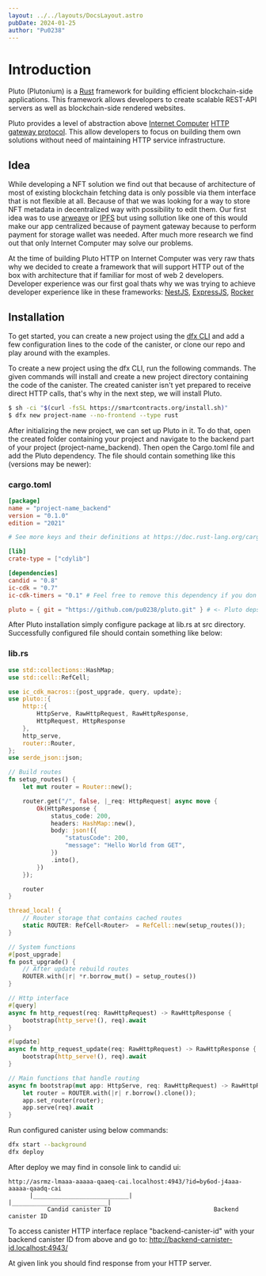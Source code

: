 ```yaml
---
layout: ../../layouts/DocsLayout.astro
pubDate: 2024-01-25
author: "Pu0238"
---
```


# Introduction

Pluto (Plutonium) is a [Rust](https://www.rust-lang.org/) framework for building efficient blockchain-side applications. This framework allows developers to create scalable REST-API servers as well as blockchain-side rendered websites.

Pluto provides a level of abstraction above [Internet Computer](https://internetcomputer.org/) [HTTP gateway protocol](https://internetcomputer.org/how-it-works/smart-contracts-serve-the-web/#http-gateway-protocol). This allow developers to focus on building them own solutions without need of maintaining HTTP service infrastructure.

## Idea

While developing a NFT solution we find out that because of architecture of most of existing blockchain fetching data is only possible via them interface that is not flexible at all. Because of that we was looking for a way to store NFT metadata in decentralized way with possibility to edit them. Our first idea was to use [arweave](https://www.arweave.org/) or [IPFS](https://ipfs.tech/) but using sollution like one of this would make our app centralized because of payment gateway because to perform payment for storage wallet was needed. After much more research we find out that only Internet Computer may solve our problems.

At the time of building Pluto HTTP on Internet Computer was very raw thats why we decided to create a framework that will support HTTP out of the box with architecture that if familiar for most of web 2 developers. Developer experience was our first goal thats why we was trying to achieve developer experience like in these frameworks: [NestJS](https://nestjs.com/), [ExpressJS](https://expressjs.com/), [Rocker](https://rocket.rs/)

## Installation

To get started, you can create a new project using the [dfx CLI](https://internetcomputer.org/docs/current/references/cli-reference/) and add a few configuration lines to the code of the canister, or clone our repo and play around with the examples.

To create a new project using the dfx CLI, run the following commands. The given commands will install and create a new project directory containing the code of the canister. The created canister isn't yet prepared to receive direct HTTP calls, that's why in the next step, we will install Pluto.

``` bash
$ sh -ci "$(curl -fsSL https://smartcontracts.org/install.sh)"
$ dfx new project-name --no-frontend --type rust
```

After initializing the new project, we can set up Pluto in it. To do that, open the created folder containing your project and navigate to the backend part of your project (project-name_backend). Then open the Cargo.toml file and add the Pluto dependency. The file should contain something like this (versions may be newer):

### cargo.toml
``` toml
[package]
name = "project-name_backend"
version = "0.1.0"
edition = "2021"

# See more keys and their definitions at https://doc.rust-lang.org/cargo/reference/manifest.html

[lib]
crate-type = ["cdylib"]

[dependencies]
candid = "0.8"
ic-cdk = "0.7"
ic-cdk-timers = "0.1" # Feel free to remove this dependency if you don't need timers

pluto = { git = "https://github.com/pu0238/pluto.git" } # <- Pluto deps

```

After Pluto installation simply configure package at lib.rs at src directory. Successfully configured file should contain something like below:

### lib.rs

``` rust
use std::collections::HashMap;
use std::cell::RefCell;

use ic_cdk_macros::{post_upgrade, query, update};
use pluto::{
    http::{
        HttpServe, RawHttpRequest, RawHttpResponse,
        HttpRequest, HttpResponse
    },
    http_serve,
    router::Router,
};
use serde_json::json;

// Build routes
fn setup_routes() {
    let mut router = Router::new();

    router.get("/", false, |_req: HttpRequest| async move {
        Ok(HttpResponse {
            status_code: 200,
            headers: HashMap::new(),
            body: json!({
                "statusCode": 200,
                "message": "Hello World from GET",
            })
            .into(),
        })
    });

    router
}

thread_local! {
    // Router storage that contains cached routes
    static ROUTER: RefCell<Router>  = RefCell::new(setup_routes());
}

// System functions
#[post_upgrade]
fn post_upgrade() {
    // After update rebuild routes
    ROUTER.with(|r| *r.borrow_mut() = setup_routes())
}

// Http interface
#[query]
async fn http_request(req: RawHttpRequest) -> RawHttpResponse {
    bootstrap(http_serve!(), req).await
}

#[update]
async fn http_request_update(req: RawHttpRequest) -> RawHttpResponse {
    bootstrap(http_serve!(), req).await
}

// Main functions that handle routing
async fn bootstrap(mut app: HttpServe, req: RawHttpRequest) -> RawHttpResponse {
    let router = ROUTER.with(|r| r.borrow().clone());
    app.set_router(router);
    app.serve(req).await
}
```

Run configured canister using below commands:

``` bash
dfx start --background
dfx deploy
```

After deploy we may find in console link to candid ui:
```
http://asrmz-lmaaa-aaaaa-qaaeq-cai.localhost:4943/?id=by6od-j4aaa-aaaaa-qaadq-cai
      |___________________________|                  |___________________________|
           Candid canister ID                             Backend canister ID
```

To access canister HTTP interface replace "backend-canister-id" with your backend canister ID from above and go to: http://backend-carnister-id.localhost:4943/

At given link you should find response from your HTTP server.

